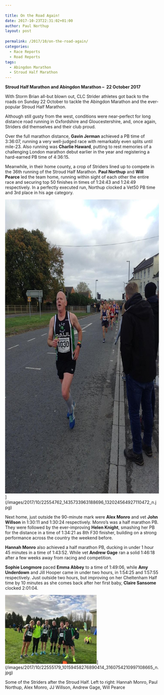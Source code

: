 ```yaml
---

title: On the Road Again!
date: 2017-10-23T22:31:02+01:00
author: Paul Northup
layout: post

permalink: /2017/10/on-the-road-again/
categories:
  - Race Reports
  - Road Reports
tags:
  - Abingdon Marathon
  - Stroud Half Marathon
---
```

**Stroud Half Marathon and Abingdon Marathon –  22 October 2017**

With Storm Brian all-but blown out, CLC Strider athletes got back to the roads on Sunday 22 October to tackle the Abingdon Marathon and the ever-popular Stroud Half Marathon.

Although still gusty from the west, conditions were near-perfect for long distance road running in Oxfordshire and Gloucestershire, and, once again, Striders did themselves and their club proud.

Over the full marathon distance, **Gavin Jerman** achieved a PB time of 3:36:07, running a very well-judged race with remarkably even splits until mile-23. Also running was **Charlie Haward**, putting to rest memories of a challenging London marathon debut earlier in the year and registering a hard-earned PB time of 4:36:15.

Meanwhile, in their home county, a crop of Striders lined up to compete in the 36th running of the Stroud Half Marathon. **Paul Northup** and **Will Pearce** led the team home, running within sight of each other the entire race and securing top 50 finishes in times of 1:24:43 and 1:24:49 respectively. In a perfectly executed run, Northup clocked a Vet50 PB time and 3rd place in his age category.

<img class="alignnone size-full 2976" src="/images/2017/10/22554762_1435733963188696_132024564927110472_n.jpg" alt="22554762_1435733963188696_132024564927110472_n" width="717" height="960" />](/images/2017/10/22554762_1435733963188696_132024564927110472_n.jpg)

Next home, just outside the 90-minute mark were **Alex Monro** and vet **John Willson** in 1:30:11 and 1:30:24 respectively. Monro’s was a half marathon PB. They were followed by the ever-improving **Helen Knight**, smashing her PB for the distance in a time of 1:34:21 as 8th F30 finisher, building on a strong performance across the country the weekend before.

**Hannah Monro** also achieved a half marathon PB, ducking in under 1 hour 45 minutes in a time of 1:43:52. While vet **Andrew Gage** ran a solid 1:46:18 after a few weeks away from racing and competition.

**Sophie Longmore** paced **Emma Abbey** to a time of 1:49:06, while **Amy Underdown** and Jill Hooper came in under two hours, in 1:54:25 and 1:57:55 respectively. Just outside two hours, but improving on her Cheltenham Half time by 10 minutes as she comes back after her first baby, **Claire Sansome** clocked 2:01:04.

<img src="/images/2017/10/22555179_10159458276890414_3160754210997108665_n-300x225.jpg" alt="22555179_10159458276890414_3160754210997108665_n"  />](/images/2017/10/22555179_10159458276890414_3160754210997108665_n.jpg)

Some of the Striders after the Stroud Half. Left to right: Hannah Monro, Paul Northup, Alex Monro, JJ Willson, Andrew Gage, Will Pearce